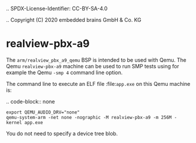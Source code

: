 .. SPDX-License-Identifier: CC-BY-SA-4.0

.. Copyright (C) 2020 embedded brains GmbH & Co. KG

realview-pbx-a9
===============

The ``arm/realview_pbx_a9_qemu`` BSP is intended to be used with Qemu.  The
Qemu ``realview-pbx-a9`` machine can be used to run SMP tests using for example
the Qemu ``-smp 4`` command line option.

The command line to execute an ELF file :file:`app.exe` on this Qemu machine
is:

.. code-block:: none

    export QEMU_AUDIO_DRV="none"
    qemu-system-arm -net none -nographic -M realview-pbx-a9 -m 256M -kernel app.exe

You do not need to specify a device tree blob.
